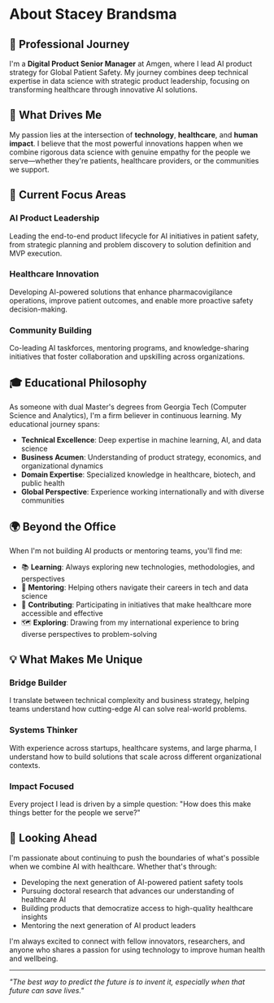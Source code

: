 # About Stacey Brandsma

## 🌟 Professional Journey

I'm a **Digital Product Senior Manager** at Amgen, where I lead AI product strategy for Global Patient Safety. My journey combines deep technical expertise in data science with strategic product leadership, focusing on transforming healthcare through innovative AI solutions.

## 🎯 What Drives Me

My passion lies at the intersection of **technology**, **healthcare**, and **human impact**. I believe that the most powerful innovations happen when we combine rigorous data science with genuine empathy for the people we serve—whether they're patients, healthcare providers, or the communities we support.

## 🚀 Current Focus Areas

### AI Product Leadership
Leading the end-to-end product lifecycle for AI initiatives in patient safety, from strategic planning and problem discovery to solution definition and MVP execution.

### Healthcare Innovation
Developing AI-powered solutions that enhance pharmacovigilance operations, improve patient outcomes, and enable more proactive safety decision-making.

### Community Building
Co-leading AI taskforces, mentoring programs, and knowledge-sharing initiatives that foster collaboration and upskilling across organizations.

## 🎓 Educational Philosophy

As someone with dual Master's degrees from Georgia Tech (Computer Science and Analytics), I'm a firm believer in continuous learning. My educational journey spans:

- **Technical Excellence**: Deep expertise in machine learning, AI, and data science
- **Business Acumen**: Understanding of product strategy, economics, and organizational dynamics
- **Domain Expertise**: Specialized knowledge in healthcare, biotech, and public health
- **Global Perspective**: Experience working internationally and with diverse communities

## 🌍 Beyond the Office

When I'm not building AI products or mentoring teams, you'll find me:

- 📚 **Learning**: Always exploring new technologies, methodologies, and perspectives
- 🤝 **Mentoring**: Helping others navigate their careers in tech and data science
- 🌱 **Contributing**: Participating in initiatives that make healthcare more accessible and effective
- 🗺️ **Exploring**: Drawing from my international experience to bring diverse perspectives to problem-solving

## 💡 What Makes Me Unique

### Bridge Builder
I translate between technical complexity and business strategy, helping teams understand how cutting-edge AI can solve real-world problems.

### Systems Thinker
With experience across startups, healthcare systems, and large pharma, I understand how to build solutions that scale across different organizational contexts.

### Impact Focused
Every project I lead is driven by a simple question: "How does this make things better for the people we serve?"

## 🚀 Looking Ahead

I'm passionate about continuing to push the boundaries of what's possible when we combine AI with healthcare. Whether that's through:

- Developing the next generation of AI-powered patient safety tools
- Pursuing doctoral research that advances our understanding of healthcare AI
- Building products that democratize access to high-quality healthcare insights
- Mentoring the next generation of AI product leaders

I'm always excited to connect with fellow innovators, researchers, and anyone who shares a passion for using technology to improve human health and wellbeing.

---

*"The best way to predict the future is to invent it, especially when that future can save lives."*  